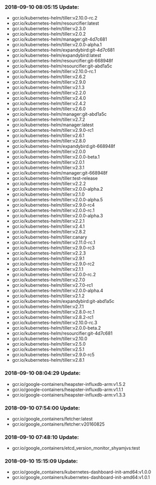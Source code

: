 ### 2018-09-10 08:05:15 Update:

- gcr.io/kubernetes-helm/tiller:v2.10.0-rc.2
- gcr.io/kubernetes-helm/resourcifier:latest
- gcr.io/kubernetes-helm/tiller:v2.3.0
- gcr.io/kubernetes-helm/tiller:v2.0.2
- gcr.io/kubernetes-helm/manager:git-4d7c681
- gcr.io/kubernetes-helm/tiller:v2.0.0-alpha.1
- gcr.io/kubernetes-helm/expandybird:git-4d7c681
- gcr.io/kubernetes-helm/expandybird:latest
- gcr.io/kubernetes-helm/resourcifier:git-668948f
- gcr.io/kubernetes-helm/resourcifier:git-abd1a5c
- gcr.io/kubernetes-helm/tiller:v2.10.0-rc.1
- gcr.io/kubernetes-helm/tiller:v2.6.2
- gcr.io/kubernetes-helm/tiller:v2.9.0
- gcr.io/kubernetes-helm/tiller:v2.1.3
- gcr.io/kubernetes-helm/tiller:v2.2.0
- gcr.io/kubernetes-helm/tiller:v2.4.0
- gcr.io/kubernetes-helm/tiller:v2.4.2
- gcr.io/kubernetes-helm/tiller:v2.6.0
- gcr.io/kubernetes-helm/manager:git-abd1a5c
- gcr.io/kubernetes-helm/tiller:v2.7.2
- gcr.io/kubernetes-helm/manager:latest
- gcr.io/kubernetes-helm/tiller:v2.9.0-rc1
- gcr.io/kubernetes-helm/tiller:v2.6.1
- gcr.io/kubernetes-helm/tiller:v2.8.0
- gcr.io/kubernetes-helm/expandybird:git-668948f
- gcr.io/kubernetes-helm/tiller:v2.0.0
- gcr.io/kubernetes-helm/tiller:v2.0.0-beta.1
- gcr.io/kubernetes-helm/tiller:v2.0.1
- gcr.io/kubernetes-helm/tiller:v2.3.1
- gcr.io/kubernetes-helm/manager:git-668948f
- gcr.io/kubernetes-helm/tiller:test-release
- gcr.io/kubernetes-helm/tiller:v2.2.2
- gcr.io/kubernetes-helm/tiller:v2.0.0-alpha.2
- gcr.io/kubernetes-helm/tiller:v2.1.0
- gcr.io/kubernetes-helm/tiller:v2.0.0-alpha.5
- gcr.io/kubernetes-helm/tiller:v2.9.0-rc4
- gcr.io/kubernetes-helm/tiller:v2.0.0-rc.1
- gcr.io/kubernetes-helm/tiller:v2.0.0-alpha.3
- gcr.io/kubernetes-helm/tiller:v2.2.1
- gcr.io/kubernetes-helm/tiller:v2.4.1
- gcr.io/kubernetes-helm/tiller:v2.8.2
- gcr.io/kubernetes-helm/tiller:canary
- gcr.io/kubernetes-helm/tiller:v2.11.0-rc.1
- gcr.io/kubernetes-helm/tiller:v2.9.0-rc3
- gcr.io/kubernetes-helm/tiller:v2.2.3
- gcr.io/kubernetes-helm/tiller:v2.9.1
- gcr.io/kubernetes-helm/tiller:v2.9.0-rc2
- gcr.io/kubernetes-helm/tiller:v2.1.1
- gcr.io/kubernetes-helm/tiller:v2.0.0-rc.2
- gcr.io/kubernetes-helm/tiller:v2.7.0
- gcr.io/kubernetes-helm/tiller:v2.7.0-rc1
- gcr.io/kubernetes-helm/tiller:v2.0.0-alpha.4
- gcr.io/kubernetes-helm/tiller:v2.1.2
- gcr.io/kubernetes-helm/expandybird:git-abd1a5c
- gcr.io/kubernetes-helm/tiller:v2.7.1
- gcr.io/kubernetes-helm/tiller:v2.8.0-rc.1
- gcr.io/kubernetes-helm/tiller:v2.8.2-rc1
- gcr.io/kubernetes-helm/tiller:v2.10.0-rc.3
- gcr.io/kubernetes-helm/tiller:v2.0.0-beta.2
- gcr.io/kubernetes-helm/resourcifier:git-4d7c681
- gcr.io/kubernetes-helm/tiller:v2.10.0
- gcr.io/kubernetes-helm/tiller:v2.5.0
- gcr.io/kubernetes-helm/tiller:v2.5.1
- gcr.io/kubernetes-helm/tiller:v2.9.0-rc5
- gcr.io/kubernetes-helm/tiller:v2.8.1
### 2018-09-10 08:04:29 Update:

- gcr.io/google-containers/heapster-influxdb-arm:v1.5.2
- gcr.io/google-containers/heapster-influxdb-arm:v1.1.1
- gcr.io/google-containers/heapster-influxdb-arm:v1.3.3
### 2018-09-10 07:54:00 Update:

- gcr.io/google_containers/fetcher:latest
- gcr.io/google_containers/fetcher:v20160825
### 2018-09-10 07:48:10 Update:

- gcr.io/google_containers/etcd_version_monitor_shyamjvs:test
### 2018-09-10 15:15:09 Update:

- gcr.io/google_containers/kubernetes-dashboard-init-amd64:v1.0.0
- gcr.io/google_containers/kubernetes-dashboard-init-amd64:v1.0.1
